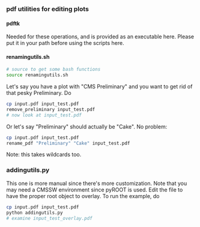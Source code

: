 ### pdf utilities for editing plots
#### pdftk
Needed for these operations, and is provided as an executable here. 
Please put it in your path before using the scripts here.

#### renamingutils.sh
```bash
# source to get some bash functions
source renamingutils.sh
```
Let's say you have a plot with "CMS Preliminary" and you want to
get rid of that pesky Preliminary. Do
```bash
cp input.pdf input_test.pdf
remove_preliminary input_test.pdf
# now look at input_test.pdf
```
Or let's say "Preliminary" should actually be "Cake". No problem:
```bash
cp input.pdf input_test.pdf
rename_pdf "Preliminary" "Cake" input_test.pdf 
```
Note: this takes wildcards too.

### addingutils.py
This one is more manual since there's more customization.
Note that you may need a CMSSW environment since pyROOT is used.
Edit the file to have the proper root object to overlay.
To run the example, do
```bash
cp input.pdf input_test.pdf
python addingutils.py
# examine input_test_overlay.pdf
```


